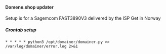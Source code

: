 #### Domene.shop updater

Setup is for a Sagemcom FAST3890V3 delivered by the ISP Get in Norway

##### Crontab setup

	* * * * * python3 /opt/domainer/domainer.py >> /var/log/domainer/error.log 2>&1

